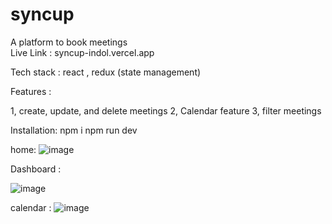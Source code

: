 # syncup
A platform to book meetings <br>
Live Link : syncup-indol.vercel.app

Tech stack : react , redux (state management)

Features : 

1, create, update, and delete meetings 
2, Calendar feature 
3, filter meetings

Installation:
npm i
npm run dev

home: 
![image](https://github.com/user-attachments/assets/2f91d401-b2d6-4cea-94c9-14fe39c5ede9)

Dashboard :

![image](https://github.com/user-attachments/assets/ff321050-df40-4ad6-acf6-970b12435353)

calendar :
![image](https://github.com/user-attachments/assets/b66922d8-022f-4a67-87a7-a2364cc4c548)





